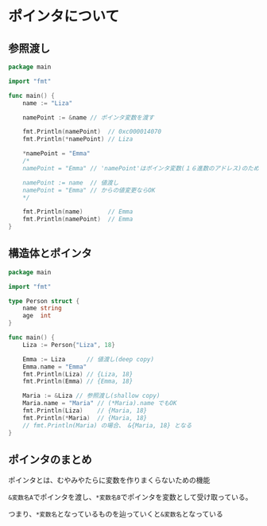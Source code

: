 # ポインタについて

## 参照渡し
```go
package main

import "fmt"

func main() {
    name := "Liza"

    namePoint := &name // ポインタ変数を渡す

    fmt.Println(namePoint)  // 0xc000014070
    fmt.Println(*namePoint) // Liza

    *namePoint = "Emma"
	/*
    namePoint = "Emma" // 'namePoint'はポインタ変数(１６進数のアドレス)のため、そこに文字列"Emma"を入れようとしてエラー

    namePoint := name  // 値渡し
    namePoint = "Emma" // からの値変更ならOK
	*/

    fmt.Println(name)       // Emma
    fmt.Println(namePoint)  // Emma
}
```


## 構造体とポインタ
```go
package main

import "fmt"

type Person struct {
	name string
	age  int
}

func main() {
	Liza := Person{"Liza", 18}

    Emma := Liza      // 値渡し(deep copy)
    Emma.name = "Emma"
	fmt.Println(Liza) // {Liza, 18}
	fmt.Println(Emma) // {Emma, 18}

	Maria := &Liza // 参照渡し(shallow copy)
	Maria.name = "Maria" // (*Maria).name でもOK
	fmt.Println(Liza)    // {Maria, 18}
	fmt.Println(*Maria)  // {Maria, 18}
	// fmt.Println(Maria) の場合、 &{Maria, 18} となる
}
```

## ポインタのまとめ
ポインタとは、むやみやたらに変数を作りまくらないための機能

`&変数名A`でポインタを渡し、`*変数名B`でポインタを変数として受け取っている。

つまり、`*変数名`となっているものを辿っていくと`&変数名`となっている
